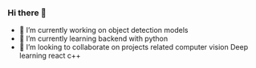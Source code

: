 ### Hi there 👋


- 🔭 I’m currently working on object detection models
- 🌱 I’m currently learning backend with python
- 👯 I’m looking to collaborate on projects related computer vision Deep learning react c++



